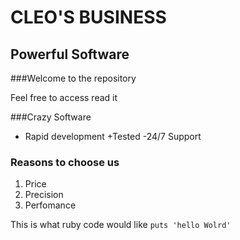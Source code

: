 CLEO'S BUSINESS
===============

Powerful Software
-----------------

###Welcome to the repository

Feel free to access read it

###Crazy Software
* Rapid development
+Tested
-24/7 Support

### Reasons to choose us
1. Price
2. Precision
3. Perfomance

This is what ruby code would like `puts 'hello Wolrd'`











